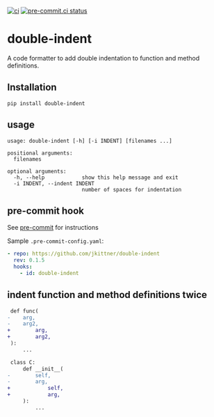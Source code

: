 [![ci](https://github.com/jkittner/double-indent/workflows/ci/badge.svg)](https://github.com/jkittner/double-indent/actions?query=workflow%3Aci)
[![pre-commit.ci status](https://results.pre-commit.ci/badge/github/jkittner/double-indent/master.svg)](https://results.pre-commit.ci/latest/github/jkittner/double-indent/master)

# double-indent

A code formatter to add double indentation to function and method definitions.

## Installation

`pip install double-indent`

## usage

```console
usage: double-indent [-h] [-i INDENT] [filenames ...]

positional arguments:
  filenames

optional arguments:
  -h, --help            show this help message and exit
  -i INDENT, --indent INDENT
                        number of spaces for indentation
```

## pre-commit hook

See [pre-commit](https://pre-commit.com) for instructions

Sample `.pre-commit-config.yaml`:

```yaml
- repo: https://github.com/jkittner/double-indent
  rev: 0.1.5
  hooks:
    - id: double-indent
```

## indent function and method definitions twice

```diff
 def func(
-    arg,
-    arg2,
+        arg,
+        arg2,
 ):
     ...
```

```diff
 class C:
     def __init__(
-        self,
-        arg,
+            self,
+            arg,
     ):
         ...
```
